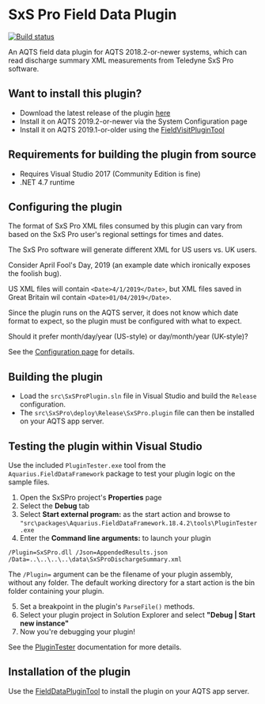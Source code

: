 # SxS Pro Field Data Plugin

[![Build status](https://ci.appveyor.com/api/projects/status/esuabwytd0w2wvkr/branch/master?svg=true)](https://ci.appveyor.com/project/SystemsAdministrator/sxs-pro-field-data-plugin/branch/master)

An AQTS field data plugin for AQTS 2018.2-or-newer systems, which can read discharge summary XML measurements from Teledyne SxS Pro software.

## Want to install this plugin?

- Download the latest release of the plugin [here](../../releases/latest)
- Install it on AQTS 2019.2-or-newer via the System Configuration page
- Install it on AQTS 2019.1-or-older using the [FieldVisitPluginTool](https://github.com/AquaticInformatics/aquarius-field-data-framework/tree/master/src/FieldDataPluginTool)

## Requirements for building the plugin from source

- Requires Visual Studio 2017 (Community Edition is fine)
- .NET 4.7 runtime

## Configuring the plugin

The format of SxS Pro XML files consumed by this plugin can vary from based on the SxS Pro user's regional settings for times and dates.

The SxS Pro software will generate different XML for US users vs. UK users.

Consider April Fool's Day, 2019 (an example date which ironically exposes the foolish bug).

US XML files will contain `<Date>4/1/2019</Date>`, but XML files saved in Great Britain wil contain `<Date>01/04/2019</Date>`.

Since the plugin runs on the AQTS server, it does not know which date format to expect, so the plugin must be configured with what to expect.

Should it prefer month/day/year (US-style) or day/month/year (UK-style)?

See the [Configuration page](src/SxSPro/Readme.md) for details.

## Building the plugin

- Load the `src\SxSProPlugin.sln` file in Visual Studio and build the `Release` configuration.
- The `src\SxSPro\deploy\Release\SxSPro.plugin` file can then be installed on your AQTS app server.

## Testing the plugin within Visual Studio

Use the included `PluginTester.exe` tool from the `Aquarius.FieldDataFramework` package to test your plugin logic on the sample files.

1. Open the SxSPro project's **Properties** page
2. Select the **Debug** tab
3. Select **Start external program:** as the start action and browse to `"src\packages\Aquarius.FieldDataFramework.18.4.2\tools\PluginTester.exe`
4. Enter the **Command line arguments:** to launch your plugin

```
/Plugin=SxSPro.dll /Json=AppendedResults.json /Data=..\..\..\..\data\SxSProDischargeSummary.xml
```

The `/Plugin=` argument can be the filename of your plugin assembly, without any folder. The default working directory for a start action is the bin folder containing your plugin.

5. Set a breakpoint in the plugin's `ParseFile()` methods.
6. Select your plugin project in Solution Explorer and select **"Debug | Start new instance"**
7. Now you're debugging your plugin!

See the [PluginTester](https://github.com/AquaticInformatics/aquarius-field-data-framework/tree/master/src/PluginTester) documentation for more details.

## Installation of the plugin

Use the [FieldDataPluginTool](https://github.com/AquaticInformatics/aquarius-field-data-framework/tree/master/src/FieldDataPluginTool) to install the plugin on your AQTS app server.
